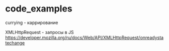 # code_examples

currying - каррирование

XMLHttpRequest - запросы в JS
https://developer.mozilla.org/ru/docs/Web/API/XMLHttpRequest/onreadystatechange
